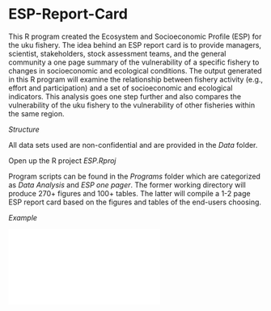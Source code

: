 # ESP-Report-Card

This R program created the Ecosystem and Socioeconomic Profile (ESP) for the uku fishery. The idea behind an ESP report card is to provide managers, scientist, stakeholders, stock assessment teams, and the general community a one page summary of the vulnerability of a specific fishery to changes in socioeconomic and ecological conditions. The output generated in this R program will examine the relationship between fishery activity (e.g., effort and participation) and a set of socioeconomic and ecological indicators. This analysis goes one step further and also compares the vulnerability of the uku fishery to the vulnerability of other fisheries within the same region. 

*Structure* 

All data sets used are non-confidential and are provided in the *Data* folder. 

Open up the R project *ESP.Rproj*

Program scripts can be found in the *Programs* folder which are categorized as *Data Analysis* and *ESP one pager*. The former working directory will produce 270+ figures and 100+ tables. The latter will compile a 1-2 page ESP report card based on the figures and tables of the end-users choosing.  

*Example*

![GitHub Logo](Deliverables/esp_example.pdf?raw=true) 
